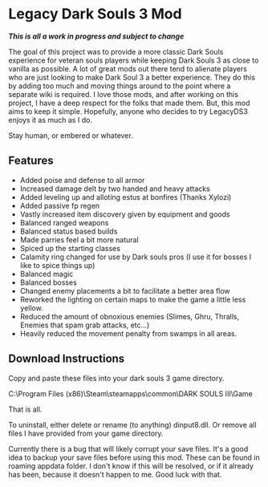 # Legacy Dark Souls 3 Mod
***This is all a work in progress and subject to change***

The goal of this project was to provide a more classic Dark Souls
experience for veteran souls players while keeping Dark Souls 3
as close to vanilla as possible. A lot of great mods out there tend to
alienate players who are just looking to make Dark Soul 3 a better experience.
They do this by adding too much and moving things around to the point where
a separate wiki is required. I love those mods, and after working on this project,
I have a deep respect for the folks that made them. But, this mod aims to keep it simple.
Hopefully, anyone who decides to try LegacyDS3 enjoys it as much as I do.

Stay human, or embered or whatever.

## Features

+ Added poise and defense to all armor
+ Increased damage delt by two handed and heavy attacks
+ Added leveling up and alloting estus at bonfires (Thanks Xylozi)
+ Added passive fp regen
+ Vastly increased item discovery given by equipment and goods
+ Balanced ranged weapons
+ Balanced status based builds
+ Made parries feel a bit more natural
+ Spiced up the starting classes
+ Calamity ring changed for use by Dark souls pros (I use it for bosses I like to spice things up)
+ Balanced magic
+ Balanced bosses
+ Changed enemy placements a bit to facilitate a better area flow
+ Reworked the lighting on certain maps to make the game a little less yellow.
+ Reduced the amount of obnoxious enemies (Slimes, Ghru, Thralls, Enemies that spam grab attacks, etc...)
+ Heavily reduced the movement penalty from swamps in all areas.

## Download Instructions

Copy and paste these files into your dark souls 3 game directory.

C:\Program Files (x86)\Steam\steamapps\common\DARK SOULS III\Game

That is all.

To uninstall, either delete or rename (to anything) dinput8.dll.
Or remove all files I have provided from your game directory.

Currently there is a bug that will likely corrupt your save files. 
It's a good idea to backup your save files before using this mod.
These can be found in roaming appdata folder.
I don't know if this will be resolved, or if it already has been, because it doesn't happen to me.
Good luck with that.
